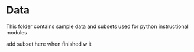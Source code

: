 # Data

This folder contains sample data and subsets used for python instructional modules

add subset here when finished w it
